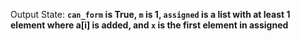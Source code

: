 Output State: **`can_form` is True, `m` is 1, `assigned` is a list with at least 1 element where a[i] is added, and `x` is the first element in assigned**